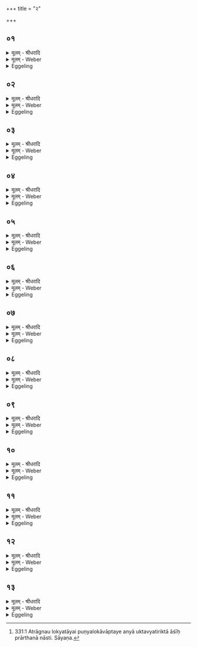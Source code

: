+++
title = "२"

+++


## ०१
<details><summary>मूलम् - श्रीधरादि</summary>

त᳘दाहुः॥  
किं छ᳘न्दः का᳘ देव᳘ता ऽग्नेः शि᳘र ऽइ᳘ति गायत्री छ᳘न्दो ऽग्नि᳘र्देव᳘ता शि᳘रः॥
</details>

<details><summary>मूलम् - Weber</summary>

त᳘दाहुः॥  
किं छ᳘न्दः का᳘ देव᳘ताग्नेः शि᳘र इ᳘ति गायत्री छ᳘न्दोऽग्नि᳘र्देव᳘ता शि᳘रः॥
</details>

<details><summary>Eggeling</summary>

1. As to this they say, 'What metre and what deity are the head of the fire-altar?' The metre Gāyatrī and the deity Agni are its head.
</details>

## ०२
<details><summary>मूलम् - श्रीधरादि</summary>

किं छ᳘न्दः॥  
का᳘ देव᳘ता ग्रीवा ऽइ᳘त्युष्णिक्छ᳘न्दः सविता᳘ देव᳘ता ग्रीवाः[[!!]]॥
</details>

<details><summary>मूलम् - Weber</summary>

किं छ᳘न्दः॥  
का᳘ देव᳘ता ग्रीवा इ᳘त्युष्णिक्छ᳘न्दः सविता᳘ देव᳘ता ग्रीवाः᳟॥
</details>

<details><summary>Eggeling</summary>

2. 'What metre and what deity are its neck?' The metre Ushṇih and the deity Savitr̥ are its neck.
</details>

## ०३
<details><summary>मूलम् - श्रीधरादि</summary>

किं छ᳘न्दः॥  
का᳘ देवता᳘ ऽनूकमि᳘ति बृहती छ᳘न्दो बृ᳘हस्प᳘तिर्देवता᳘ ऽनूकम्॥
</details>

<details><summary>मूलम् - Weber</summary>

किं छ᳘न्दः॥  
का᳘ देवता᳘नूकमि᳘ति बृहती छ᳘न्दो बृ᳘हस्प᳘तिर्देवता᳘नूकम्॥
</details>

<details><summary>Eggeling</summary>

3. 'What metre and what deity are its spine?' The metre Br̥hatī and the deity Br̥haspati are its spine.
</details>

## ०४
<details><summary>मूलम् - श्रीधरादि</summary>

(ङ्किं) किं छ᳘न्दः॥  
का᳘ देव᳘ता पक्षावि᳘ति बृहद्रथन्तरे च्छ᳘न्दो द्या᳘वापृथिवी᳘ देव᳘ते पक्षौ[[!!]]॥
</details>

<details><summary>मूलम् - Weber</summary>

किं छ᳘न्दः॥  
का᳘ देव᳘ता पक्षावि᳘ति बृहद्रथन्तरे छ᳘न्दो द्या᳘वापृथिवी᳘ देव᳘ते पक्षौ᳟॥
</details>

<details><summary>Eggeling</summary>

4. 'What metre and what deity are its wings?' The metres Br̥hat and Rathantara and the deities Heaven and Earth are its wings.
</details>

## ०५
<details><summary>मूलम् - श्रीधरादि</summary>

किं छ᳘न्दः॥  
का᳘ देव᳘ता म᳘ध्यमि᳘ति त्रिष्टुप्छ᳘न्द ऽइ᳘न्द्रो देव᳘ता म᳘ध्यम्॥
</details>

<details><summary>मूलम् - Weber</summary>

किं छ᳘न्दः॥  
का᳘ देव᳘ता म᳘ध्यमि᳘ति त्रिष्टुप्छ᳘न्द इ᳘न्द्रो देव᳘ता म᳘ध्यम्॥
</details>

<details><summary>Eggeling</summary>

5. 'What metre and what deity are its waist?' The metre Trishṭubh and the deity Indra are its waist.
</details>

## ०६
<details><summary>मूलम् - श्रीधरादि</summary>

(ङ्किं) किं छ᳘न्दः॥  
का᳘ देव᳘ता श्रो᳘णी ऽइ᳘ति ज᳘गती छ᳘न्द ऽआदित्यो᳘ देव᳘ता श्रो᳘णी॥
</details>

<details><summary>मूलम् - Weber</summary>

किं छ᳘न्दः॥  
का᳘ देव᳘ता श्रो᳘णी इ᳘ति ज᳘गती छ᳘न्द आदित्यो᳘ देव᳘ता श्रो᳘ णी॥
</details>

<details><summary>Eggeling</summary>

6. 'What metre and what deity are its hips?' The metre Jagatī and the deity Āditya (the sun) are its hips.
</details>

## ०७
<details><summary>मूलम् - श्रीधरादि</summary>

किं छ᳘न्दः॥  
का᳘ देव᳘ता य᳘स्मादिदं᳘ प्राणाद्रे᳘तः सिच्य᳘त ऽइत्य᳘तिच्छ᳘न्दाश्छ᳘न्दः प्रजा᳘पतिर्देव᳘ता॥
</details>

<details><summary>मूलम् - Weber</summary>

किं छ᳘न्दः॥  
का᳘ देव᳘ता य᳘स्मादिद᳘म् प्राणाद्रे᳘तः सिच्य᳘त इत्य᳘तिछन्दाश्छ᳘न्दः प्रजा᳘पतिर्देव᳘ता॥
</details>

<details><summary>Eggeling</summary>

7. 'What metre and what deity are the vital air whence the seed flows?' The metre Atichandas and the deity Prajāpati.
</details>

## ०८
<details><summary>मूलम् - श्रीधरादि</summary>

किं छ᳘न्दः॥  
का᳘ देव᳘ता᳘ यो ऽयम᳘वाङ्प्राण ऽइ᳘ति यज्ञायज्ञि᳘यं छ᳘न्दो व्वैश्वानरो᳘ देव᳘ता॥
</details>

<details><summary>मूलम् - Weber</summary>

किं छ᳘न्दः॥  
का᳘ देव᳘ताॗ योऽयम᳘वाङ् प्राण इ᳘ति यज्ञायज्ञि᳘यं छ᳘न्दो वैश्वानरो᳘ देव᳘ता॥
</details>

<details><summary>Eggeling</summary>

8. 'What metre and what deity are that downward vital air?' The metre Yajñāyajñiya and the deity Vaiśvānara.
</details>

## ०९
<details><summary>मूलम् - श्रीधरादि</summary>

किं छ᳘न्दः॥  
का᳘ देव᳘तोरू ऽइ᳘त्यनुष्टुप्छ᳘न्दो व्वि᳘श्वे देवा᳘ देव᳘तोरू[[!!]]॥
</details>

<details><summary>मूलम् - Weber</summary>

किं छ᳘न्दः॥  
का᳘ देव᳘तोरू इ᳘त्यनुष्टुप्छ᳘न्दो वि᳘श्वे देवा᳘ देव᳘तोरू᳟॥
</details>

<details><summary>Eggeling</summary>

9. 'What metre and what deity are the thighs?' The metre Anushṭubh and that deity, the Viśvedevāḥ, are the thighs.
</details>

## १०
<details><summary>मूलम् - श्रीधरादि</summary>

किं छ᳘न्दः॥  
का᳘ देव᳘ता ऽष्ठीव᳘न्तावि᳘ति पङ्क्तिश्छ᳘न्दो मरु᳘तो देव᳘ता ऽष्ठीव᳘न्तौ॥
</details>

<details><summary>मूलम् - Weber</summary>

किं छ᳘न्दः॥  
का᳘ देव᳘ताष्ठीव᳘न्तावि᳘ति पङ्क्तिश्छ᳘न्दो मरु᳘तो देव᳘ताष्ठीव᳘न्तौ॥
</details>

<details><summary>Eggeling</summary>

10. 'What metre and what deity are the knees?' The metre Paṅkti and that deity, the Maruts, are the knees.
</details>

## ११
<details><summary>मूलम् - श्रीधरादि</summary>

किं छ᳘न्दः॥  
का᳘ देव᳘ता प्रतिष्ठे ऽइ᳘ति द्वि᳘पदा च्छ᳘न्दो व्वि᳘ष्णुर्देव᳘ता प्रतिष्ठे᳘॥
</details>

<details><summary>मूलम् - Weber</summary>

किं छ᳘न्दः॥  
का᳘ देव᳘ता प्रतिष्ठे इ᳘ति द्वि᳘पदा छ᳘न्दो वि᳘ष्णुर्देव᳘ता प्रतिष्ठे᳟॥
</details>

<details><summary>Eggeling</summary>

11. 'What metre and what deity are the feet?' The metre Dvipadā and the deity Vishṇu are the feet.
</details>

## १२
<details><summary>मूलम् - श्रीधरादि</summary>

किं छ᳘न्दः॥  
का᳘ देव᳘ता प्राणा ऽइ᳘ति व्वि᳘च्छन्दाश्छ᳘न्दो व्वायु᳘र्देव᳘ता प्राणाः[[!!]]॥
</details>

<details><summary>मूलम् - Weber</summary>

किं छ᳘न्दः॥  
का᳘ देव᳘ता प्राणा इ᳘ति वि᳘छन्दाश्छ᳘न्दो वायु᳘र्देव᳘ता प्राणाः᳟॥
</details>

<details><summary>Eggeling</summary>

12. 'What metre and what deity are the vital airs?' The metre Vichandas and the deity Vāyu (the wind) are the vital airs.
</details>

## १३
<details><summary>मूलम् - श्रीधरादि</summary>

किं छ᳘न्दः॥  
का᳘ देव᳘तोनातिरिक्तानी᳘ति᳘ न्यूनाक्षरा च्छ᳘न्द ऽआ᳘पो देव᳘तोनातिरिक्ता᳘नि᳘ सै᳘षा ऽऽत्मवि᳘द्यै᳘वैतन्म᳘यो है᳘वैता᳘ देव᳘ता ऽएत᳘मात्मा᳘नमभिस᳘म्भवति न हा᳘त्रान्या᳘ लोक्य᳘ताया ऽआशी᳘रस्ति॥
</details>
<details><summary>मूलम् - Weber</summary>

किं छ᳘न्दः॥  
का᳘ देव᳘तोनातिरिक्तानी᳘तिॗ न्यूनाक्षरा छ᳘न्द आ᳘पो देव᳘तोनातिरिक्ता᳘निॗ सैॗषात्मविॗद्यैॗवैतन्म᳘यो हैॗवैता᳘ देव᳘ता एत᳘मात्मा᳘नमभिस᳘म्भवति न हा᳘त्रान्या᳘ लोक्य᳘ताया आशी᳘रस्ति॥
</details>
<details><summary>Eggeling</summary>

13. 'What metre and what deity are the defective and redundant parts?' The metre (of the verse) wanting a syllable (or syllables) and that deity, the waters, are the defective and redundant parts. This, then, is the knowledge of the body (of the altar), and suchlike is the deity that enters into this body; and, indeed, there is in this (sacrificial performance) no other prayer for the obtainment of heavenly bliss [^egg_633]

[^egg_633]: 331:1 Atrāgnau lokyatāyai puṇyalokāvāptaye anyā uktavyatiriktā āśīḥ prārthanā nāsti. Sāyaṇa.
</details>

